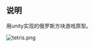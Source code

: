 ## 说明
用unity实现的俄罗斯方块游戏原型。

![tetris.png][1]


  [1]: http://www.chunqiuyiyu.com/usr/uploads/2017/04/4061136567.png
